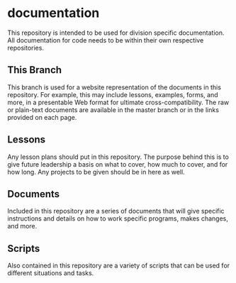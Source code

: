 documentation
=============
This repository is intended to be used for division specific documentation. All documentation for code needs to be within their own respective repositories.

## This Branch
This branch is used for a website representation of the documents in this repository. For example, this may include lessons, examples, forms, and more, in a presentable Web format for ultimate cross-compatibility. The raw or plain-text documents are available in the master branch or in the links provided on each page.

## Lessons
Any lesson plans should put in this repository. The purpose behind this is to give future leadership a basis on what to cover, how much to cover, and for how long. Any projects to be given should be in here as well.

## Documents
Included in this repository are a series of documents that will give specific instructions and details on how to work specific programs, makes changes, and more.

## Scripts
Also contained in this repository are a variety of scripts that can be used for different situations and tasks.
